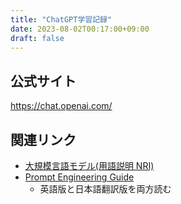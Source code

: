 ```yaml
---
title: "ChatGPT学習記録"
date: 2023-08-02T00:17:00+09:00
draft: false
---
```


## 公式サイト

https://chat.openai.com/


## 関連リンク

- [大規模言語モデル(用語説明 NRI)](https://www.nri.com/jp/knowledge/glossary/lst/ta/llm#:~:text=%E5%A4%A7%E8%A6%8F%E6%A8%A1%E8%A8%80%E8%AA%9E%E3%83%A2%E3%83%87%E3%83%AB%EF%BC%88Large,%E3%81%93%E3%81%A8%E3%81%AB%E7%94%B1%E6%9D%A5%E3%81%97%E3%81%BE%E3%81%99%E3%80%82)
- [Prompt Engineering Guide](https://www.promptingguide.ai/)
  - 英語版と日本語翻訳版を両方読む
